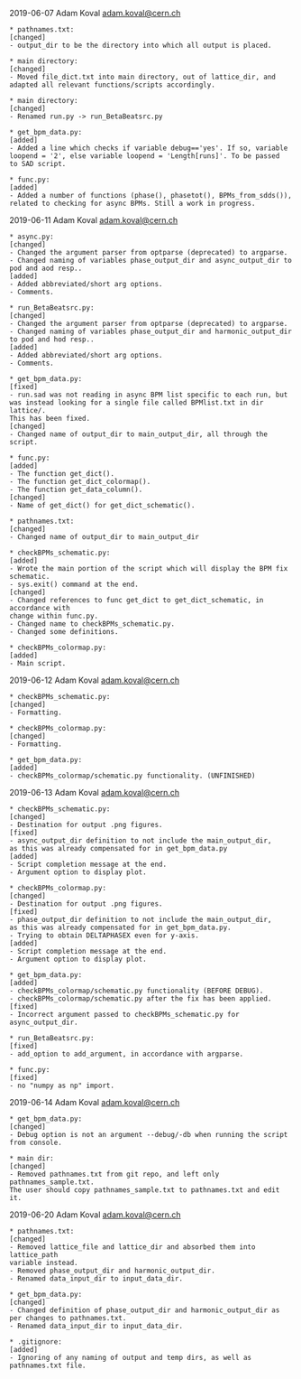 2019-06-07	Adam Koval	adam.koval@cern.ch

	* pathnames.txt: 
	[changed] 
	- output_dir to be the directory into which all output is placed.

	* main directory: 
	[changed] 
	- Moved file_dict.txt into main directory, out of lattice_dir, and
 	adapted all relevant functions/scripts accordingly.
	
	* main directory: 
	[changed] 
	- Renamed run.py -> run_BetaBeatsrc.py
	
	* get_bpm_data.py: 
	[added]
	- Added a line which checks if variable debug=='yes'. If so, variable
	loopend = '2', else variable loopend = 'Length[runs]'. To be passed
	to SAD script.

	* func.py: 
	[added]
	- Added a number of functions (phase(), phasetot(), BPMs_from_sdds()),
	related to checking for async BPMs. Still a work in progress.


2019-06-11	Adam Koval	adam.koval@cern.ch

	* async.py: 
	[changed]
	- Changed the argument parser from optparse (deprecated) to argparse.
	- Changed naming of variables phase_output_dir and async_output_dir to
	pod and aod resp..
	[added]
	- Added abbreviated/short arg options.
	- Comments.

	* run_BetaBeatsrc.py:
	[changed]
	- Changed the argument parser from optparse (deprecated) to argparse.
	- Changed naming of variables phase_output_dir and harmonic_output_dir
	to pod and hod resp..
	[added]
	- Added abbreviated/short arg options.
	- Comments.

	* get_bpm_data.py:
	[fixed]
	- run.sad was not reading in async BPM list specific to each run, but
	was instead looking for a single file called BPMlist.txt in dir lattice/.
	This has been fixed.
	[changed]
	- Changed name of output_dir to main_output_dir, all through the script.

	* func.py:
	[added]
	- The function get_dict().
	- The function get_dict_colormap().
	- The function get_data_column().
	[changed]
	- Name of get_dict() for get_dict_schematic().

	* pathnames.txt:
	[changed]
	- Changed name of output_dir to main_output_dir

	* checkBPMs_schematic.py:
	[added]
	- Wrote the main portion of the script which will display the BPM fix schematic.
	- sys.exit() command at the end.
	[changed]
	- Changed references to func get_dict to get_dict_schematic, in accordance with
	change within func.py.
	- Changed name to checkBPMs_schematic.py.
	- Changed some definitions.

	* checkBPMs_colormap.py:
	[added]
	- Main script.


2019-06-12	Adam Koval	adam.koval@cern.ch

	* checkBPMs_schematic.py:
	[changed]
	- Formatting.

	* checkBPMs_colormap.py:
	[changed]
	- Formatting.

	* get_bpm_data.py:
	[added]
	- checkBPMs_colormap/schematic.py functionality. (UNFINISHED)


2019-06-13	Adam Koval	adam.koval@cern.ch

	* checkBPMs_schematic.py:
	[changed]
	- Destination for output .png figures.
	[fixed]
	- async_output_dir definition to not include the main_output_dir, 
	as this was already compensated for in get_bpm_data.py
	[added]
	- Script completion message at the end.
	- Argument option to display plot.

	* checkBPMs_colormap.py:
	[changed]
	- Destination for output .png figures.
	[fixed]
	- phase_output_dir definition to not include the main_output_dir, 
	as this was already compensated for in get_bpm_data.py.
	- Trying to obtain DELTAPHASEX even for y-axis.
	[added]
	- Script completion message at the end.
	- Argument option to display plot.

	* get_bpm_data.py:
	[added]
	- checkBPMs_colormap/schematic.py functionality (BEFORE DEBUG).
	- checkBPMs_colormap/schematic.py after the fix has been applied.
	[fixed]
	- Incorrect argument passed to checkBPMs_schematic.py for async_output_dir.

	* run_BetaBeatsrc.py:
	[fixed]
	- add_option to add_argument, in accordance with argparse.

	* func.py:
	[fixed]
	- no "numpy as np" import.


2019-06-14	Adam Koval	adam.koval@cern.ch

	* get_bpm_data.py:
	[changed]
	- Debug option is not an argument --debug/-db when running the script
	from console.

	* main dir:
	[changed]
	- Removed pathnames.txt from git repo, and left only pathnames_sample.txt.
	The user should copy pathnames_sample.txt to pathnames.txt and edit it.


2019-06-20	Adam Koval	adam.koval@cern.ch

	* pathnames.txt:
	[changed]
	- Removed lattice_file and lattice_dir and absorbed them into lattice_path
	variable instead.
	- Removed phase_output_dir and harmonic_output_dir.
	- Renamed data_input_dir to input_data_dir.

	* get_bpm_data.py:
	[changed]
	- Changed definition of phase_output_dir and harmonic_output_dir as per changes to pathnames.txt.
	- Renamed data_input_dir to input_data_dir.

	* .gitignore:
	[added]
	- Ignoring of any naming of output and temp dirs, as well as pathnames.txt file.
